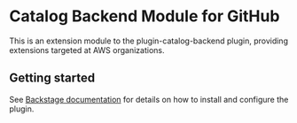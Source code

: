 # Catalog Backend Module for GitHub

This is an extension module to the plugin-catalog-backend plugin, providing extensions targeted at AWS organizations.

## Getting started

See [Backstage documentation](https://backstage.io/docs/integrations/aws-org/discovery) for details on how to install and configure the plugin.
